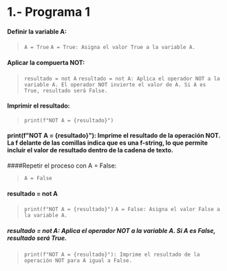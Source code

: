 # 1.- Programa 1

#### Definir la variable A:


> ```A = True```
> ```A = True: Asigna el valor True a la variable A.```

#### Aplicar la compuerta NOT:


> ```resultado = not A```
> ```resultado = not A: Aplica el operador NOT a la variable A. El operador NOT invierte el valor de A. Si A es True, resultado será False.```

#### Imprimir el resultado:


> ```print(f"NOT A = {resultado}")```
#### print(f"NOT A = {resultado}"): Imprime el resultado de la operación NOT. La f delante de las comillas indica que es una f-string, lo que permite incluir el valor de resultado dentro de la cadena de texto.

####Repetir el proceso con A = False:


> ```A = False```
#### resultado = not A
> ```print(f"NOT A = {resultado}")```
> ```A = False: Asigna el valor False a la variable A.```

##### resultado = not A: Aplica el operador NOT a la variable A. Si A es False, resultado será True.

> ```print(f"NOT A = {resultado}"): Imprime el resultado de la operación NOT para A igual a False.```
